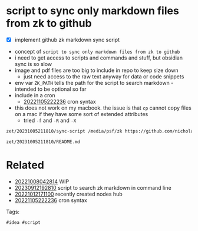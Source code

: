 # script to sync only markdown files from zk to github

- [x] implement github zk markdown sync script
- concept of `script to sync only markdown files from zk to github`
- i need to get access to scripts and commands and stuff, but obsidian sync is so slow
- image and pdf files are too big to include in repo to keep size down
  - just need access to the raw text anyway for data or code snippets
- env var `ZK_PATH` tells the path for the script to search markdown - intended to be optional so far
- include in a cron
  - [20221105222236](/zet/20221105222236/README.md) cron syntax
- this does not work on my macbook. the issue is that `cp` cannot copy files on a mac if they have some sort of extended attributes
  - tried `-f` and `-R` and `-X`

```bash
zet/20231005211810/sync-script /media/psf/zk https://github.com/nicholas-long/zkmirror
```

` zet/20231005211810/README.md `

# Related

- [20221008042814](/zet/20221008042814/README.md) WIP
- [20230912192810](/zet/20230912192810/README.md) script to search zk markdown in command line
- [20221012171100](/zet/20221012171100/README.md) recently created nodes hub
- [20221105222236](/zet/20221105222236/README.md) cron syntax

Tags:

    #idea #script
